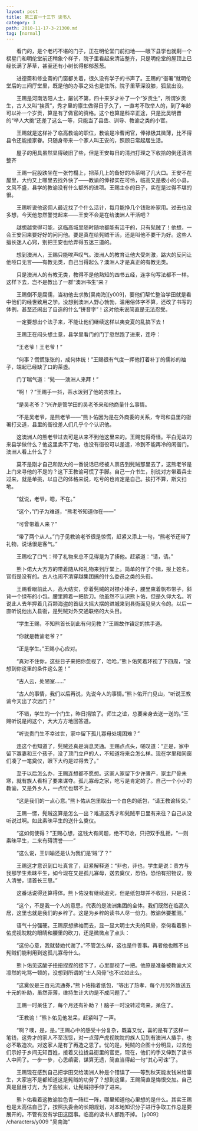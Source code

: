 ```yaml
---
layout: post
title: 第二百一十三节 读书人
category: 3
path: 2010-11-17-3-21300.md
tag: [normal]
---
```


　　看门的，是个老朽不堪的门子，正在明伦堂门前扫地——眼下县学也就剩一个棂星门和明伦堂前还稍象个样子，院子里看起来清洁整齐，只是明伦堂的屋顶上已经长满了茅草，甚至还有小树长得郁郁葱葱。

　　进德斋和修业斋的门窗都关着，很久没有学子的书声了。王赐的“衙署”就明伦堂后的三间厅堂里，既是他的办事之处也是住所。院子里草深没膝，狐鼠出没。

　　王赐是河南洛阳人士，屡试不第，四十来岁才补了一个“岁贡生”，所谓岁贡生，古人又叫“挨贡”，秀才里的廪生做得日子久了，一直考不取举人的，到了年龄可以补一个岁贡，算是有了做官的资格。这个也算是科举正途，只是比吴明晋的“举人大挑”还差了这么一等，只能当了县丞、训导、教谕之类的小官。

　　王赐就是这样补了临高教谕的职位，教谕是冷曹闲官，俸禄极其微薄，比不得县令还能接家眷。只随身带来一个家人叫王安的，照顾日常起居生活。

　　屋子的用具虽然显得破旧了些，但是王安每日的清扫打理之下收拾的倒还清洁整齐

　　王赐一屁股跌坐在一张竹榻上，把茶几上的备好的冷茶喝了几大口。王安不在屋里，大约又上哪里去找外快了——教谕的俸禄实在可怜，临高又是极小的小县，文风不盛，县学的教谕没有什么额外的进项。王赐主仆的日子，实在是过得不堪的很。

　　王赐听说他这佣人最近找了个什么活计，每月能挣几个钱贴补家用。过去也没多想，今天他忽然警觉起来——王安不会是在给澳洲人干活吧？

　　越想越觉得可能，这临高城里随时随地都能有活干的，只有髡贼了！他想，一会王安回来要好好的问问他。要是真在给髡贼干活，还是叫他不要干为好。这些人擅长迷人心窍，别把王安也给弄得五迷三道的。

　　想到澳洲人，王赐只能唉声叹气。澳洲人的教育让他大受刺激，路大的反问让他哑口无言——有教无类，自己当得起么？澳洲人才是真正的有教无类。

　　只是澳洲人的有教无类，教得不是他熟知的四书五经，连字句写法都不一样。这样下去，岂不是教出了一群“澳洲书生”来？

　　王赐倒不是腐儒，当初他去求教[吴南海][y009]，要他们帮忙整治学田就是看中他们的经世致用之学。没想到澳洲人野心勃勃，滥用俗体字不算，还改了书写的体例，甚至还闹出了自造的什么“拼音字”！这对他来说简直是无法忍受。

　　一定要想出个法子来，不能让他们继续这样以夷变夏的乱搞下去！

　　王赐正在闷头想主意，县学里看门的门丁忽然跑了进来，连呼：

　　“王老爷！王老爷！”

　　“何事？慌慌张张的，成何体统！”王赐很有气度一挥他打着补丁的儒衫的袖子，端起已经缺了口的茶盏。

　　门丁喘气道：“髡——澳洲人来拜！”

　　“啊！？”王赐手一抖，茶水泼到了他的衣襟上。

　　“是吴老爷？”兴许是管学田的吴老爷来和他商量什么事情。

　　“不是吴老爷，是熊老爷——”熊卜佑因为是在外商委的关系，专司和县里的衙署打交道，县里的衙役差人们几乎个个认识他。

　　这澳洲人的熊老爷过去可是从来不到他这里来的。王赐觉得奇怪。平白无故的来县学做什么？他这里卖不了地，也没有衙役可以差遣，冷到不能再冷的闲衙门。澳洲人看上什么了？

　　莫不是刚才自己和路大的一番说话已经被人禀告到髡贼那里去了，这熊老爷是上门来寻他的不是的？这下王教谕可慌了手脚。自己一介书生，别说对方带着兵士过来，就是单挑，以自己的体格来说，吃亏的也肯定是自己。挨打不算，斯文扫地。

　　“就说，老爷，嗯，不在。”

　　“这个，”门子为难道，“熊老爷知道你在——”

　　“可曾带着人来？”

　　“带了两个从人。”门子见教谕老爷很是惊慌，赶紧又添上一句，“熊老爷还带了礼物，说话很是客气。”

　　王赐松了口气：带了礼物来总不见得是为了揍他。赶紧道：“请，请。”

　　熊卜偌大大方方的带着随从和礼物来到厅堂上。简单的作了个揖，报上姓名。官衔是没有的。古人也闹不清穿越集团搞的什么委员之类的头衔。

　　王赐看眼前此人，高大结实，穿着髡贼的对襟小褂子，腰里束着帆布带子，斜背一个绿布的小包。腰里跨着一把砍刀。他虽然不认识熊卜佑，但是久仰大名。听说此人去年押着几百颗海盗的首级大摇大摆的进城来到县衙面见吴大令的。以后一直听说他出入县衙，是髡贼对外交通联络的大头目。

　　“学生王赐，不知熊首长到此有何见教？”王赐故作镇定的拱手道。

　　“你就是教谕老爷？”

　　“正是学生。”王赐小心应对。

　　“真对不住你，这些日子来把你忽视了，哈哈，”熊卜佑笑着环视了下四周，“没想到你这里的条件这么差！”

　　“古人云，处陋室……”

　　“古人的事情，我们以后再说，先说今人的事情。”熊卜佑开门见山，“听说王教谕今天出了次远门？”

　　“不错，学生的一个门生，昨日捐馆了。师生之谊，总要亲身去送一送的。”王赐听说是问这个，大大方方地回答道。

　　“听说贵门生不幸过世，家中留下孤儿寡母处境困难？”

　　连这个也知道了，髡贼还真是消息灵通。王赐点点头，嗟叹道：“正是，家中留下寡妻和三个孩子，没了顶门立户的人，不知道将来会怎么样。现在学里和同窗们凑了一笔奠仪，眼下大约是过得去了。”

　　至于以后怎么办，王赐连想都不愿想。这家人家留下少许薄产，家主尸骨未寒，就有族人看相了要来谋夺。孤儿寡母之家，吃亏是肯定的了。自己一个小小的教谕，又是外乡人，一点忙也帮不上。

　　“这是我们的一点心意。”熊卜佑从包里取出一个白色的纸包，“请王教谕转交。”

　　王赐一愣，髡贼这算是怎么一出？难道这秀才和髡贼平日里有来往？自己从没听说过啊。如此素昧平生的送什么奠仪。

　　“这如何使得？”王赐心想，这钱大有问题，绝不可收，只把双手乱摇，“一则素昧平生，二来有碍清誉——”

　　“这么说，王训喻还是认为我们是‘贼’了？”

　　王赐这才意识到口吐真言了，赶紧解释道：“非也，非也，学生是说：贵方与我那学生素昧平生，如今现在又是孤儿寡母，送去奠仪，恐怕，恐怕有招物议，毁人清誉，请首长三思。”

　　这番话说得还算得体。熊卜佑没有继续追究，但是纸包却并不收回，只是说：

　　“这个，不是我一个人的意思，代表的是澳洲集团的全体。我们既然在临高久居，这里也就是我们的乡梓了。这是为乡梓的读书人尽一份力。教谕休要推测。”

　　语气十分强硬。王赐原想拂袖而去，显一显大明士大夫的风骨，奈何看着熊卜佑虎视眈眈的眼睛和腰里的砍刀，还是微微点了点头：

　　“这份心意，我就替她代谢了。”不管怎么样，这也是件善事。再者他也瞧不出髡贼们能利用到这孤儿寡母什么。

　　熊卜佑见这酸子扭扭捏捏的接下了，心里鄙视了一把。他原是准备被教谕大义凛然的叱骂一顿的，没想到所谓的“士人风骨”也不过如此么。

　　“这奠仪是三百元流通券，”熊卜佑指着纸包，“等出了热孝，每个月另外致送五十元的补助，虽然菲薄，维持生计大约是不成问题了。”

　　王赐一时呆住了，每个月还有补助？！脑子一时没转过弯来，呆住了。

　　“王教谕！”熊卜佑见他发呆，赶紧叫了一声。

　　“啊？噢，是，是。”王赐心中的感受十分复杂，既喜又忧，喜的是有了这样一笔钱，这秀才的家人不至冻馁，对一点薄产虎视眈眈的族人见到有澳洲人插手，也必不敢造次。对这家人是有了再造之恩了。忧的是，髡贼的企图十分明显，过去他们示好于乡间无知百姓，接着又拉拢县衙里的官吏，现在，他们的手又伸到了读书人中间了。一步一步，心思缜密，谋算无遗，简直当得起一句“其心可诛”了。

　　王赐现在感到自己把学田交给澳洲人种是个错误了——等到秋天能发钱米给廪生，大家岂不是都知道这是髡贼的功劳了？想到这里，王赐简直是悔恨交加。自己真是鼠目寸光，为了些钱米，让髡贼把手伸了进来。

　　熊卜佑看着这教谕脸色青一阵红一阵，哪里知道他心里想的是什么。其实王赐也是太高估自己了，按照执委会的长期规划，对本地知识分子进行争取工作总是要展开的。不管有没有学田这回事。临高的读书人都跑不掉。
[y009]: /characters/y009 "吴南海"
